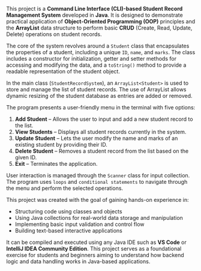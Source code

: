 This project is a **Command Line Interface (CLI)-based Student Record Management System** developed in **Java**. It is designed to demonstrate practical application of **Object-Oriented Programming (OOP)** principles and the **ArrayList** data structure to perform basic **CRUD** (Create, Read, Update, Delete) operations on student records.

The core of the system revolves around a `Student` class that encapsulates the properties of a student, including a unique `ID`, `name`, and `marks`. The class includes a constructor for initialization, getter and setter methods for accessing and modifying the data, and a `toString()` method to provide a readable representation of the student object.

In the main class (`StudentRecordSystem`), an `ArrayList<Student>` is used to store and manage the list of student records. The use of ArrayList allows dynamic resizing of the student database as entries are added or removed.

The program presents a user-friendly menu in the terminal with five options:

1. **Add Student** – Allows the user to input and add a new student record to the list.
2. **View Students** – Displays all student records currently in the system.
3. **Update Student** – Lets the user modify the name and marks of an existing student by providing their ID.
4. **Delete Student** – Removes a student record from the list based on the given ID.
5. **Exit** – Terminates the application.

User interaction is managed through the `Scanner` class for input collection. The program uses `loops` and `conditional statements` to navigate through the menu and perform the selected operations.

This project was created with the goal of gaining hands-on experience in:

* Structuring code using classes and objects
* Using Java collections for real-world data storage and manipulation
* Implementing basic input validation and control flow
* Building text-based interactive applications

It can be compiled and executed using any Java IDE such as **VS Code** or **IntelliJ IDEA Community Edition**. This project serves as a foundational exercise for students and beginners aiming to understand how backend logic and data handling works in Java-based applications.

